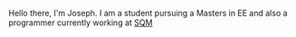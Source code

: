 Hello there, I'm Joseph. I am a student pursuing a Masters in EE and also a programmer currently working at <a target="_blank" href="https://min2sol.com/min2s/">SQM</a>
